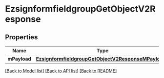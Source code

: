# EzsignformfieldgroupGetObjectV2Response

## Properties
Name | Type | Description | Notes
------------ | ------------- | ------------- | -------------
**mPayload** | [**EzsignformfieldgroupGetObjectV2ResponseMPayload***](EzsignformfieldgroupGetObjectV2ResponseMPayload.md) |  | 

[[Back to Model list]](../README.md#documentation-for-models) [[Back to API list]](../README.md#documentation-for-api-endpoints) [[Back to README]](../README.md)



